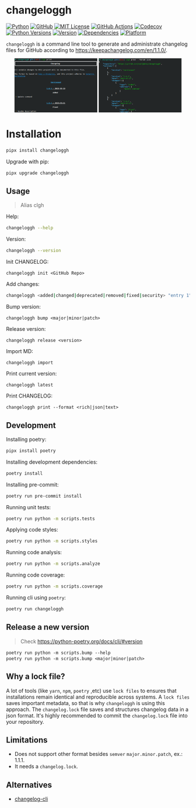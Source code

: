 # changeloggh

<a href="https://www.python.org/"><img alt="Python" src="https://img.shields.io/badge/-python-success?logo=python&logoColor=white"></a>
<a href="https://github.com/sauljabin/changeloggh"><img alt="GitHub" src="https://img.shields.io/badge/status-active-brightgreen"></a>
<a href="https://github.com/sauljabin/changeloggh/blob/main/LICENSE"><img alt="MIT License" src="https://img.shields.io/github/license/sauljabin/changeloggh"></a>
<a href="https://github.com/sauljabin/changeloggh/actions"><img alt="GitHub Actions" src="https://img.shields.io/github/actions/workflow/status/sauljabin/changeloggh/main.yml?branch=main"></a>
<a href="https://app.codecov.io/gh/sauljabin/changeloggh"><img alt="Codecov" src="https://img.shields.io/codecov/c/github/sauljabin/changeloggh"></a>
<a href="https://pypi.org/project/changeloggh"><img alt="Python Versions" src="https://img.shields.io/pypi/pyversions/changeloggh"></a>
<a href="https://pypi.org/project/changeloggh"><img alt="Version" src="https://img.shields.io/pypi/v/changeloggh"></a>
<a href="https://libraries.io/pypi/changeloggh"><img alt="Dependencies" src="https://img.shields.io/librariesio/release/pypi/changeloggh"></a>
<a href="https://pypi.org/project/changeloggh"><img alt="Platform" src="https://img.shields.io/badge/platform-linux%20%7C%20osx-blueviolet"></a>

`changeloggh` is a command line tool
to generate and administrate changelog files for GitHub
according to https://keepachangelog.com/en/1.1.0/.

<p align="center">
<img width="45%" src="https://raw.githubusercontent.com/sauljabin/changeloggh/main/screenshots/md.png">
<img width="45%" src="https://raw.githubusercontent.com/sauljabin/changeloggh/main/screenshots/json.png">
</p>

# Installation

```sh
pipx install changeloggh
```

Upgrade with pip:
```sh
pipx upgrade changeloggh
```

## Usage

> Alias clgh

Help:
```sh
changeloggh --help
```

Version:
```sh
changeloggh --version
```

Init CHANGELOG:
```shell
changeloggh init <GitHub Repo>
```

Add changes:
```sh
changeloggh <added|changed|deprecated|removed|fixed|security> "entry 1" "entry 2" ...
```

Bump version:
```shell
changeloggh bump <major|minor|patch>
```

Release version:
```shell
changeloggh release <version>
```

Import MD:
```shell
changeloggh import
```

Print current version:
```shell
changeloggh latest
```

Print CHANGELOG:
```shell
changeloggh print --format <rich|json|text>
```

## Development

Installing poetry:
```sh
pipx install poetry
```

Installing development dependencies:
```sh
poetry install
```

Installing pre-commit:
```sh
poetry run pre-commit install
```

Running unit tests:
```sh
poetry run python -m scripts.tests
```

Applying code styles:
```sh
poetry run python -m scripts.styles
```

Running code analysis:
```sh
poetry run python -m scripts.analyze
```

Running code coverage:
```sh
poetry run python -m scripts.coverage
```

Running cli using `poetry`:
```sh
poetry run changeloggh
```

## Release a new version

> Check https://python-poetry.org/docs/cli/#version

```shell
poetry run python -m scripts.bump --help
poetry run python -m scripts.bump <major|minor|patch>
```

## Why a lock file?

A lot of tools (like `yarn`, `npm`, `poetry` ,etc) use `lock files` to
ensures that installations remain identical and reproducible
across systems. A `lock files` saves important metadata, so that is why
`changeloggh` is using this approach. The `changelog.lock` file
saves and structures changelog data in a json format.
It's highly recommended to commit the `changelog.lock` file into your repository.

## Limitations

- Does not support other format besides `semver` `major.minor.patch`, ex.: 1.1.1.
- It needs a `changelog.lock`.

## Alternatives

- [changelog-cli](https://github.com/mc706/changelog-cli)
